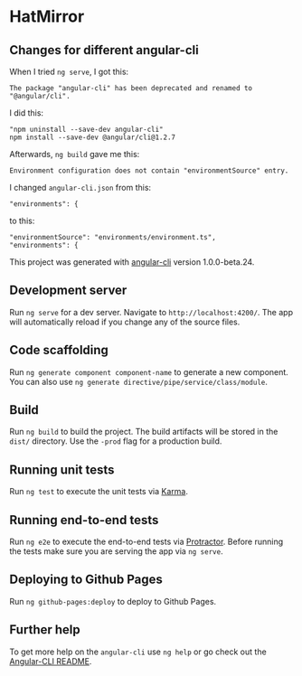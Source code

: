 # HatMirror

## Changes for different angular-cli

When I tried `ng serve`, I got this:
```
The package "angular-cli" has been deprecated and renamed to "@angular/cli".
```
I did this:
```
"npm uninstall --save-dev angular-cli"
npm install --save-dev @angular/cli@1.2.7
```
Afterwards, `ng build` gave me this:
```
Environment configuration does not contain "environmentSource" entry.
```

I changed `angular-cli.json` from this:
```
"environments": {
```
to this:
```
"environmentSource": "environments/environment.ts",
"environments": {
```

This project was generated with [angular-cli](https://github.com/angular/angular-cli) version 1.0.0-beta.24.

## Development server
Run `ng serve` for a dev server. Navigate to `http://localhost:4200/`. The app will automatically reload if you change any of the source files.

## Code scaffolding

Run `ng generate component component-name` to generate a new component. You can also use `ng generate directive/pipe/service/class/module`.

## Build

Run `ng build` to build the project. The build artifacts will be stored in the `dist/` directory. Use the `-prod` flag for a production build.

## Running unit tests

Run `ng test` to execute the unit tests via [Karma](https://karma-runner.github.io).

## Running end-to-end tests

Run `ng e2e` to execute the end-to-end tests via [Protractor](http://www.protractortest.org/).
Before running the tests make sure you are serving the app via `ng serve`.

## Deploying to Github Pages

Run `ng github-pages:deploy` to deploy to Github Pages.

## Further help

To get more help on the `angular-cli` use `ng help` or go check out the [Angular-CLI README](https://github.com/angular/angular-cli/blob/master/README.md).
